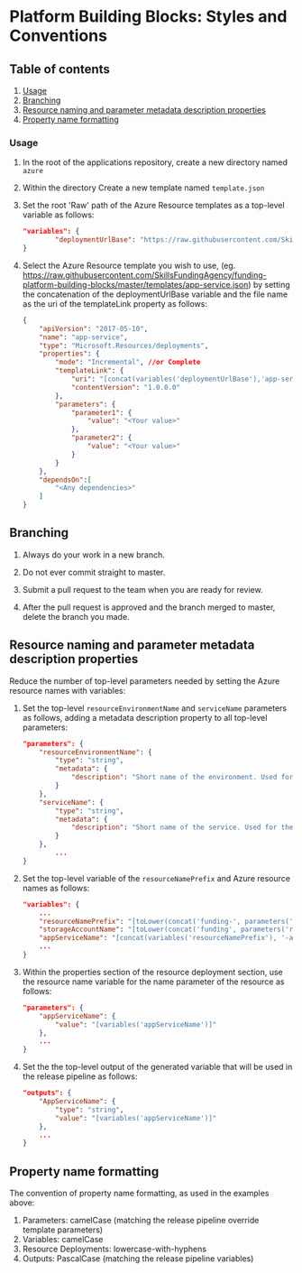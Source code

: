 # Platform Building Blocks: Styles and Conventions

## Table of contents
1. [Usage](#Usage)
2. [Branching](#Branching)
3. [Resource naming and parameter metadata description properties](#Resource-naming-and-parameter-metadata-description-properties)
4. [Property name formatting](#Property-name-formatting)

### Usage

1. In the root of the applications repository, create a new directory named `azure`

2. Within the directory Create a new template named `template.json`


2. Set the root 'Raw' path of the Azure Resource templates as a top-level variable as follows:

    ```json
    "variables": {
            "deploymentUrlBase": "https://raw.githubusercontent.com/SkillsFundingAgency/funding-platform-building-blocks/master/templates/"
    }
    ```

3. Select the Azure Resource template you wish to use, (eg. https://raw.githubusercontent.com/SkillsFundingAgency/funding-platform-building-blocks/master/templates/app-service.json) by setting the concatenation of the deploymentUrlBase variable and the file name as the uri of the templateLink property as follows:

    ```json
    {
        "apiVersion": "2017-05-10",
        "name": "app-service",
        "type": "Microsoft.Resources/deployments",
        "properties": {
            "mode": "Incremental", //or Complete
            "templateLink": {
                "uri": "[concat(variables('deploymentUrlBase'),'app-service.json')]",
                "contentVersion": "1.0.0.0"
            },
            "parameters": {
                "parameter1": {
                    "value": "<Your value>"
                },
                "parameter2": {
                    "value": "<Your value>"
                }
            }
        },
        "dependsOn":[
            "<Any dependencies>"
        ]
    }
    ```

## Branching

1. Always do your work in a new branch.

2. Do not ever commit straight to master.

3. Submit a pull request to the team when you are ready for review.

4. After the pull request is approved and the branch merged to master, delete the branch you made.

## Resource naming and parameter metadata description properties

Reduce the number of top-level parameters needed by setting the Azure resource names with variables:

1. Set the top-level ```resourceEnvironmentName``` and ```serviceName``` parameters as follows, adding a metadata description property to all top-level parameters:

    ```json
    "parameters": {
        "resourceEnvironmentName": {
            "type": "string",
            "metadata": {
                "description": "Short name of the environment. Used for the name of resources created."
            }
        },
        "serviceName": {
            "type": "string",
            "metadata": {
                "description": "Short name of the service. Used for the name of resources created."
            }
        },
            ...
    }
    ```

2. Set the top-level variable of the ```resourceNamePrefix``` and Azure resource names as follows:

    ```json
    "variables": {
        ...
        "resourceNamePrefix": "[toLower(concat('funding-', parameters('resourceEnvironmentName'),'-', parameters('serviceName')))]",
        "storageAccountName": "[toLower(concat('funding', parameters('resourceEnvironmentName'), parameters('serviceName'), 'str'))]",
        "appServiceName": "[concat(variables('resourceNamePrefix'), '-as')]",
        ...
    }
    ```
3. Within the properties section of the resource deployment section, use the resource name variable for the name parameter of the resource as follows:

    ```json
    "parameters": {
        "appServiceName": {
            "value": "[variables('appServiceName')]"
        },
        ...
    }
    ```
4. Set the the top-level output of the generated variable that will be used in the release pipeline as follows:

    ```json
    "outputs": {
        "AppServiceName": {
            "type": "string",
            "value": "[variables('appServiceName')]"
        },
        ...
    }
    ```
## Property name formatting

The convention of property name formatting, as used in the examples above:

1. Parameters: camelCase (matching the release pipeline override template parameters)
2. Variables: camelCase
3. Resource Deployments: lowercase-with-hyphens
4. Outputs: PascalCase (matching the release pipeline variables)